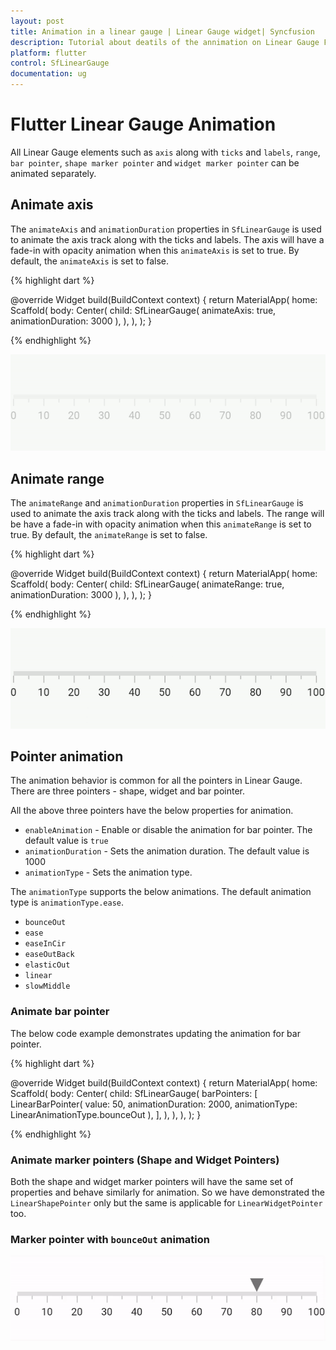 ```yaml
---
layout: post
title: Animation in a linear gauge | Linear Gauge widget| Syncfusion
description: Tutorial about deatils of the annimation on Linear Gauge Flutter widget | Flutter Linear Gauge widget documentation|
platform: flutter
control: SfLinearGauge
documentation: ug
---
```


# Flutter Linear Gauge Animation

All Linear Gauge elements such as `axis` along with `ticks` and `labels`, `range`, `bar pointer`, `shape marker pointer` and `widget marker pointer` can be animated separately. 

## Animate axis

The `animateAxis` and `animationDuration` properties in `SfLinearGauge` is used to  animate the axis track along with the ticks and labels. The axis will have a fade-in with opacity animation when this `animateAxis` is set to true. By default, the `animateAxis` is set to false. 

{% highlight dart %}

  @override
  Widget build(BuildContext context) {
    return MaterialApp(
      home: Scaffold(
        body: Center(
          child: SfLinearGauge(
            animateAxis: true,
            animationDuration: 3000
          ),
        ),
      ),
    );
  }

{% endhighlight %}

![Animate axis in linear gauge](images/animation/animation_axis_range/animation_axis.gif)

## Animate range

The `animateRange` and `animationDuration` properties in `SfLinearGauge` is used to  animate the axis track along with the ticks and labels. The range will be have a fade-in with opacity animation when this `animateRange` is set to true. By default, the `animateRange` is set to false. 

{% highlight dart %}

  @override
  Widget build(BuildContext context) {
    return MaterialApp(
      home: Scaffold(
        body: Center(
          child: SfLinearGauge(
            animateRange: true,
            animationDuration: 3000
          ),
        ),
      ),
    );
  }

  {% endhighlight %}

  ![Animate range in linear gauge](images/animation/animation_axis_range/animation_range.gif)

## Pointer animation

The animation behavior is common for all the pointers in Linear Gauge. There are three pointers - shape, widget and bar pointer. 

All the above three pointers have the below properties for animation. 

*  `enableAnimation` - Enable or disable the animation for bar pointer. The default value is `true`
*  `animationDuration` - Sets the animation duration. The default value is 1000
*  `animationType` - Sets the animation type. 

The `animationType` supports the below animations. The default animation type is `animationType.ease`.

* `bounceOut`
* `ease`
* `easeInCir`
* `easeOutBack`
* `elasticOut`
* `linear`
* `slowMiddle`

### Animate bar pointer

The below code example demonstrates updating the animation for bar pointer.

{% highlight dart %} 

  @override
  Widget build(BuildContext context) {
    return MaterialApp(
      home: Scaffold(
        body: Center(
          child: SfLinearGauge(
            barPointers: [
              LinearBarPointer(
                value: 50,
                animationDuration: 2000,
                animationType: LinearAnimationType.bounceOut
              ),
            ],
          ),
        ),
      ),
    );
  }

{% endhighlight %}

### Animate marker pointers (Shape and Widget Pointers)

Both the shape and widget marker pointers will have the same set of properties and behave similarly for animation. So we have demonstrated the `LinearShapePointer` only but the same is applicable for `LinearWidgetPointer` too. 

### Marker pointer with `bounceOut` animation

![Animate marker pointer in linear gauge](images/animation/shape-pointer/bounceout.gif)






